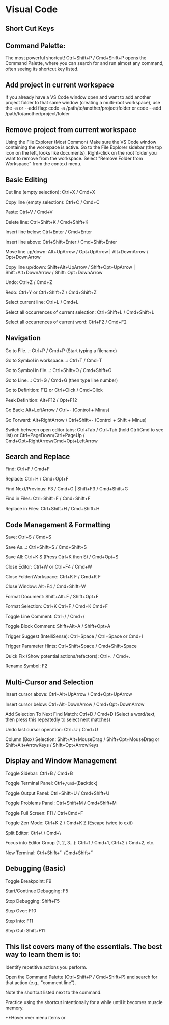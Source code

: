 # Visual Code 
## Short Cut Keys
## Command Palette: 
The most powerful shortcut! Ctrl+Shift+P / Cmd+Shift+P opens the Command Palette, where you can search for and run almost any command, often seeing its shortcut key listed.

## Add project in current workspace
If you already have a VS Code window open and want to add another project folder to that same window (creating a multi-root workspace), use the -a or --add flag:
code -a /path/to/another/project/folder
or
code --add /path/to/another/project/folder

## Remove project from current workspace
Using the File Explorer (Most Common)
Make sure the VS Code window containing the workspace is active.
Go to the File Explorer sidebar (the top icon on the left, looks like documents).
Right-click on the root folder you want to remove from the workspace.
Select "Remove Folder from Workspace" from the context menu.

## Basic Editing

Cut line (empty selection): Ctrl+X / Cmd+X

Copy line (empty selection): Ctrl+C / Cmd+C

Paste: Ctrl+V / Cmd+V

Delete line: Ctrl+Shift+K / Cmd+Shift+K

Insert line below: Ctrl+Enter / Cmd+Enter

Insert line above: Ctrl+Shift+Enter / Cmd+Shift+Enter

Move line up/down: Alt+UpArrow / Opt+UpArrow | Alt+DownArrow / Opt+DownArrow

Copy line up/down: Shift+Alt+UpArrow / Shift+Opt+UpArrow | Shift+Alt+DownArrow / Shift+Opt+DownArrow

Undo: Ctrl+Z / Cmd+Z

Redo: Ctrl+Y or Ctrl+Shift+Z / Cmd+Shift+Z

Select current line: Ctrl+L / Cmd+L

Select all occurrences of current selection: Ctrl+Shift+L / Cmd+Shift+L

Select all occurrences of current word: Ctrl+F2 / Cmd+F2

## Navigation

Go to File...: Ctrl+P / Cmd+P (Start typing a filename)

Go to Symbol in workspace...: Ctrl+T / Cmd+T

Go to Symbol in file...: Ctrl+Shift+O / Cmd+Shift+O

Go to Line...: Ctrl+G / Cmd+G (then type line number)

Go to Definition: F12 or Ctrl+Click / Cmd+Click

Peek Definition: Alt+F12 / Opt+F12

Go Back: Alt+LeftArrow / Ctrl+- (Control + Minus)

Go Forward: Alt+RightArrow / Ctrl+Shift+- (Control + Shift + Minus)

Switch between open editor tabs: Ctrl+Tab / Ctrl+Tab (hold Ctrl/Cmd to see list) or Ctrl+PageDown/Ctrl+PageUp / Cmd+Opt+RightArrow/Cmd+Opt+LeftArrow

## Search and Replace

Find: Ctrl+F / Cmd+F

Replace: Ctrl+H / Cmd+Opt+F

Find Next/Previous: F3 / Cmd+G | Shift+F3 / Cmd+Shift+G

Find in Files: Ctrl+Shift+F / Cmd+Shift+F

Replace in Files: Ctrl+Shift+H / Cmd+Shift+H

## Code Management & Formatting

Save: Ctrl+S / Cmd+S

Save As...: Ctrl+Shift+S / Cmd+Shift+S

Save All: Ctrl+K S (Press Ctrl+K then S) / Cmd+Opt+S

Close Editor: Ctrl+W or Ctrl+F4 / Cmd+W

Close Folder/Workspace: Ctrl+K F / Cmd+K F

Close Window: Alt+F4 / Cmd+Shift+W

Format Document: Shift+Alt+F / Shift+Opt+F

Format Selection: Ctrl+K Ctrl+F / Cmd+K Cmd+F

Toggle Line Comment: Ctrl+/ / Cmd+/

Toggle Block Comment: Shift+Alt+A / Shift+Opt+A

Trigger Suggest (IntelliSense): Ctrl+Space / Ctrl+Space or Cmd+I

Trigger Parameter Hints: Ctrl+Shift+Space / Cmd+Shift+Space

Quick Fix (Show potential actions/refactors): Ctrl+. / Cmd+.

Rename Symbol: F2

## Multi-Cursor and Selection

Insert cursor above: Ctrl+Alt+UpArrow / Cmd+Opt+UpArrow

Insert cursor below: Ctrl+Alt+DownArrow / Cmd+Opt+DownArrow

Add Selection To Next Find Match: Ctrl+D / Cmd+D (Select a word/text, then press this repeatedly to select next matches)

Undo last cursor operation: Ctrl+U / Cmd+U

Column (Box) Selection: Shift+Alt+MouseDrag / Shift+Opt+MouseDrag or Shift+Alt+ArrowKeys / Shift+Opt+ArrowKeys

## Display and Window Management

Toggle Sidebar: Ctrl+B / Cmd+B

Toggle Terminal Panel: Ctrl+`/Cmd+`(Backtick)

Toggle Output Panel: Ctrl+Shift+U / Cmd+Shift+U

Toggle Problems Panel: Ctrl+Shift+M / Cmd+Shift+M

Toggle Full Screen: F11 / Ctrl+Cmd+F

Toggle Zen Mode: Ctrl+K Z / Cmd+K Z (Escape twice to exit)

Split Editor: Ctrl+\ / Cmd+\

Focus into Editor Group (1, 2, 3...): Ctrl+1 / Cmd+1, Ctrl+2 / Cmd+2, etc.

New Terminal: Ctrl+Shift+\`` /Cmd+Shift+``

## Debugging (Basic)

Toggle Breakpoint: F9

Start/Continue Debugging: F5

Stop Debugging: Shift+F5

Step Over: F10

Step Into: F11

Step Out: Shift+F11

## This list covers many of the essentials. The best way to learn them is to:

Identify repetitive actions you perform.

Open the Command Palette (Ctrl+Shift+P / Cmd+Shift+P) and search for that action (e.g., "comment line").

Note the shortcut listed next to the command.

Practice using the shortcut intentionally for a while until it becomes muscle memory.

**Hover over menu items or


